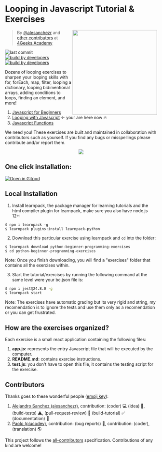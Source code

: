 # Looping in Javascript Tutorial & Exercises

<a href="https://www.4geeksacademy.co"><img height="280" align="right" src="https://github.com/4GeeksAcademy/javascript-arrays-exercises-tutorial/blob/master/badge-loop.png"></a>

> By [@alesanchezr](https://twitter.com/alesanchezr) and [other contributors](https://github.com/4GeeksAcademy/javascript-arrays-exercises-tutorial/graphs/contributors) at [4Geeks Academy](https://4geeksacademy.co/)

![last commit](https://img.shields.io/github/last-commit/4geeksacademy/javascript-arrays-exercises-tutorial)
[![build by developers](https://img.shields.io/badge/build_by-Developers-blue)](https://breatheco.de)
[![build by developers](https://img.shields.io/twitter/follow/4geeksacademy?style=social&logo=twitter)](https://twitter.com/4geeksacademy)


Dozens of looping exercises to sharpen your looping skills with for, forEach, map, filter, looping a dictionary, looping bidimentional arrays, adding conditions to loops, finding an element, and more!

1. [Javascript for Beginners](https://github.com/4GeeksAcademy/javascript-beginner-exercises-tutorial)
2. [Looping with Javascript](https://github.com/4GeeksAcademy/javascript-arrays-exercises-tutorial) ← your are here now 🔥
3. [Javascript Functions](https://github.com/4GeeksAcademy/javascript-functions-exercises-tutorial)

We need you! These exercises are built and maintained in collaboration with contributors such as yourself. If you find any bugs or misspellings please contribute and/or report them.

<p align="center">
  <img src="https://raw.githubusercontent.com/4GeeksAcademy/react-exercises/master/preview.gif">
</p>

<h2>One click installation:</h2>

[![Open in Gitpod](https://gitpod.io/button/open-in-gitpod.svg)](https://gitpod.io#https://github.com/4GeeksAcademy/javascript-arrays-exercises-tutorial.git)


## Local Installation

1. Install learnpack, the package manager for learning tutorials and the html compiler plugin for learnpack, make sure you also have node.js 12+:

```
$ npm i learnpack -g
$ learnpack plugins:install learnpack-python
```

2. Download this particular exercise using learnpack and `cd` into the folder:

```
$ learnpack download python-beginner-programming-exercises
$ cd python-beginner-programming-exercises
```

Note: Once you finish downloading, you will find a "exercises" folder that contains all the exercises within.

3. Start the tutorial/exercises by running the following command at the same level were your bc.json file is:

```sh
$ npm i jest@24.8.0 -g
$ learnpack start
```

Note: The exercises have automatic grading but its very rigid and string, my recomendation is to ignore the tests and use them only as a recomendation or you can get frustrated.

## How are the exercises organized?

Each exercise is a small react application containing the following files:

1. **app.js:** represents the entry Javascript file that will be executed by the computer.
2. **README.md:** contains exercise instructions.
3. **test.js:** you don't have to open this file, it contains the testing script for the exercise.

## Contributors

Thanks goes to these wonderful people ([emoji key](https://github.com/kentcdodds/all-contributors#emoji-key)):

1. [Alejandro Sanchez (alesanchezr)](https://github.com/alesanchezr), contribution: (coder) :computer: (idea) 🤔, (build-tests) :warning:, (pull-request-review) :eyes: (build-tutorial) :white_check_mark: (documentation) :book:
2. [Paolo (plucodev)](https://github.com/plucodev), contribution: (bug reports) :bug:, contribution: (coder), (translation) :earth_americas:

This project follows the
[all-contributors](https://github.com/kentcdodds/all-contributors)
specification. Contributions of any kind are welcome!
